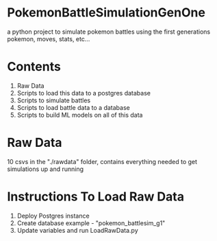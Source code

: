 # PokemonBattleSimulationGenOne
a python project to simulate pokemon battles using the first generations pokemon, moves, stats, etc...

# Contents
1. Raw Data
2. Scripts to load this data to a postgres database
3. Scripts to simulate battles
4. Scripts to load battle data to a database
5. Scripts to build ML models on all of this data

# Raw Data
10 csvs in the "./rawdata" folder, contains everything needed to get simulations up and running

# Instructions To Load Raw Data
1. Deploy Postgres instance
2. Create database example - "pokemon_battlesim_g1"
3. Update variables and run LoadRawData.py
